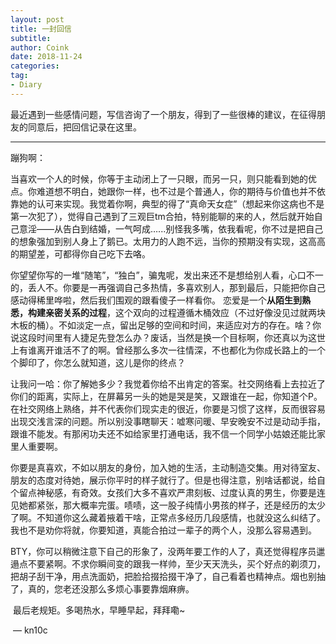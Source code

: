 ```yaml
---
layout: post
title: 一封回信
subtitle: 
author: Coink
date: 2018-11-24
categories:
tag:
- Diary
---
```


最近遇到一些感情问题，写信咨询了一个朋友，得到了一些很棒的建议，在征得朋友的同意后，把回信记录在这里。



---

蹦狗啊：



​        当喜欢一个人的时候，你等于主动闭上了一只眼，而另一只，则只能看到她的优点。你难道想不明白，她跟你一样，也不过是个普通人，你的期待与价值也并不依靠她的认可来实现。我觉着你啊，典型的得了“真命天女症”（想起来你这病也不是第一次犯了），觉得自己遇到了三观巨tm合拍，特别能聊的来的人，然后就开始自己意淫——从告白到结婚，一气呵成…...别怪我多嘴，依我看呢，你不过是把自己的想象强加到别人身上了鹅已。太用力的人跑不远，当你的预期没有实现，这高高的期望差，可都得你自己吃下去咯。



​        你望望你写的一堆“随笔”，“独白”，骗鬼呢，发出来还不是想给别人看，心口不一的，丢人不。你要是一再强调自己多热情，多喜欢别人，那到最后，只能把你自己感动得稀里哗啦，然后我们围观的跟看傻子一样看你。 恋爱是一个**从陌生到熟悉，构建亲密关系的过程**，这个双向的过程遵循木桶效应（不过好像没见过就两块木板的桶）。不如淡定一点，留出足够的空间和时间，来适应对方的存在。啥？你说这段时间里有人捷足先登怎么办？废话，当然是换一个目标啊，你还真以为这世上有谁离开谁活不了的啊。曾经那么多次一往情深，不也都化为你成长路上的一个个脚印了，你怎么就知道，这儿是你的终点？




​        让我问一哈：你了解她多少？我觉着你给不出肯定的答案。社交网络看上去拉近了你们的距离，实际上，在屏幕另一头的她是哭是笑，又跟谁在一起，你知道个P。在社交网络上熟络，并不代表你们现实走的很近，你要是习惯了这样，反而很容易出现交浅言深的问题。所以别没事瞎聊天：嘘寒问暖、早安晚安不过是动动手指，跟谁不能发。有那闲功夫还不如给家里打通电话，我不信一个同学小姑娘还能比家里人重要啊。



​        你要是真喜欢，不如以朋友的身份，加入她的生活，主动制造交集。用对待室友、朋友的态度对待她，展示你平时的样子就行了。但是也得注意，别啥话都说，给自个留点神秘感，有奇效。女孩们大多不喜欢严肃刻板、过度认真的男生，你要是连见她都紧张，那大概率完蛋。啧啧，这一股子纯情小男孩的样子，还是经历的太少了啊。不知道你这么藏着掖着干啥，正常点多经历几段感情，也就没这么纠结了。我也不是劝你将就，你要知道，真能合拍过一辈子的两个人，没那么容易遇到。



​        BTY，你可以稍微注意下自己的形象了，没两年要工作的人了，真还觉得程序员邋遢点不要紧啊。不求你瞬间变的跟我一样帅，至少天天洗头，买个好点的剃须刀，把胡子刮干净，用点洗面奶，把脸拾掇拾掇干净了，自己看着也精神点。烟也别抽了，真的，您老还没那么多烦心事要靠烟麻痹。



​        最后老规矩。多喝热水，早睡早起，拜拜嘞~





​																				— kn10c